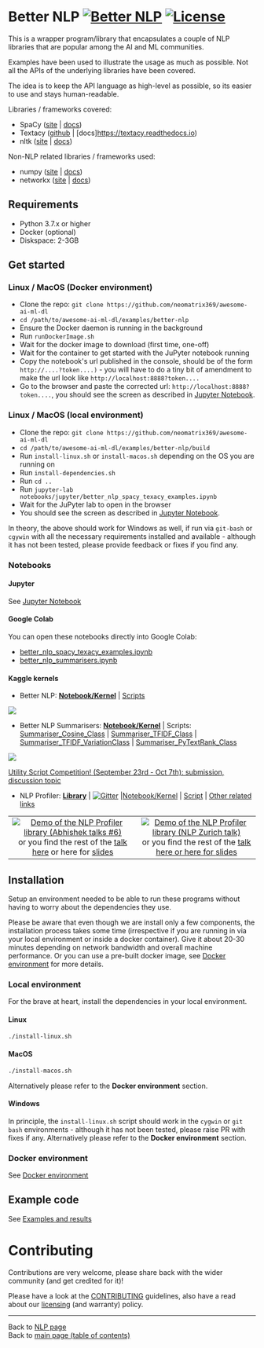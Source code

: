 # Better NLP [![Better NLP](https://img.shields.io/docker/pulls/neomatrix369/better-nlp.svg)](https://hub.docker.com/r/neomatrix369/better-nlp) [![License](https://img.shields.io/badge/License-Apache%202.0-blue.svg)](https://opensource.org/licenses/Apache-2.0)

This is a wrapper program/library that encapsulates a couple of NLP libraries that are popular among the AI and ML communities.

Examples have been used to illustrate the usage as much as possible. Not all the APIs of the underlying libraries have been covered.

The idea is to keep the API language as high-level as possible, so its easier to use and stays human-readable.

Libraries / frameworks covered:

- SpaCy ([site](https://spacy.io/) | [docs](https://spacy.io/usage/))
- Textacy ([github](https://github.com/chartbeat-labs/textacy) | [docs]https://textacy.readthedocs.io)
- nltk ([site](http://www.nltk.org/) | [docs](https://buildmedia.readthedocs.org/media/pdf/nltk/latest/nltk.pdf))

Non-NLP related libraries / frameworks used:
- numpy ([site](https://www.numpy.org/) | [docs](https://docs.scipy.org/doc/))
- networkx ([site](https://networkx.github.io/) | [docs](https://networkx.github.io/documentation/stable/index.html))

## Requirements

- Python 3.7.x or higher
- Docker (optional)
- Diskspace: 2-3GB

## Get started

### Linux / MacOS (Docker environment)

- Clone the repo: `git clone https://github.com/neomatrix369/awesome-ai-ml-dl`
- `cd /path/to/awesome-ai-ml-dl/examples/better-nlp`
- Ensure the Docker daemon is running in the background
- Run `runDockerImage.sh`
- Wait for the docker image to download (first time, one-off)
- Wait for the container to get started with the JuPyter notebook running
- Copy the notebook's url published in the console, should be of the form `http://....?token....)` - you will have to do a tiny bit of amendment to make the url look like `http://localhost:8888?token....`
- Go to the browser and paste the corrected url: `http://localhost:8888?token....`, you should see the screen as described in [Jupyter Notebook](./docs/Jupyter_notebook.md).

### Linux / MacOS (local environment)

- Clone the repo: `git clone https://github.com/neomatrix369/awesome-ai-ml-dl`
- `cd /path/to/awesome-ai-ml-dl/examples/better-nlp/build`
- Run `install-linux.sh` or `install-macos.sh` depending on the OS you are running on
- Run `install-dependencies.sh`
- Run `cd ..`
- Run `jupyter-lab notebooks/jupyter/better_nlp_spacy_texacy_examples.ipynb`
- Wait for the JuPyter lab to open in the browser
- You should see the screen as described in [Jupyter Notebook](./docs/Jupyter_notebook.md).

In theory, the above should work for Windows as well, if run via `git-bash` or `cgywin` with all the necessary requirements installed and available - although it has not been tested, please provide feedback or fixes if you find any.

### Notebooks

#### Jupyter

See [Jupyter Notebook](./docs/Jupyter_notebook.md) 

#### Google Colab

You can open these notebooks directly into Google Colab:
- [better_nlp_spacy_texacy_examples.ipynb](./notebooks/google-colab/better_nlp_spacy_texacy_examples.ipynb) 
- [better_nlp_summarisers.ipynb](./notebooks/google-colab/better_nlp_summarisers.ipynb)

#### Kaggle kernels

- Better NLP: **[Notebook/Kernel](https://www.kaggle.com/neomatrix369/better-nlp-class-notebook)** | [Scripts](https://www.kaggle.com/neomatrix369/betternlpclass)

![](https://www.googleapis.com/download/storage/v1/b/kaggle-user-content/o/inbox%2F2620712%2F7f251565a07399d0367d0401f3b9e498%2FScreen%20Shot%202019-10-06%20at%2020.25.45.png?generation=1570390145278471&alt=media)

- Better NLP Summarisers: **[Notebook/Kernel](https://www.kaggle.com/neomatrix369/better-nlp-summarisers-notebook)** | Scripts: [Summariser_Cosine_Class](https://www.kaggle.com/neomatrix369/summarisercosineclass) | [Summariser_TFIDF_Class](https://www.kaggle.com/neomatrix369/summarisertfidfclass) | [Summariser_TFIDF_VariationClass](https://www.kaggle.com/neomatrix369/summarisertfidfvariationclass) | [Summariser_PyTextRank_Class](https://www.kaggle.com/neomatrix369/summariser-pytextrank-class)

![](https://www.googleapis.com/download/storage/v1/b/kaggle-user-content/o/inbox%2F2620712%2F7073603b0cf742ab00417ed7502bc2a4%2FScreen%20Shot%202019-10-06%20at%2020.28.09.png?generation=1570390178748534&alt=media)

[Utility Script Competition! (September 23rd - Oct 7th): submission, discussion topic](https://www.kaggle.com/general/109651#642354)

- NLP Profiler:
**[Library](https://github.com/neomatrix369/nlp_profiler)** | [![Gitter](https://badges.gitter.im/nlp_profiler/community.svg)](https://gitter.im/nlp_profiler/community?utm_source=badge&utm_medium=badge&utm_campaign=pr-badge) |[Notebook/Kernel](https://www.kaggle.com/neomatrix369/nlp-profiler-simple-dataset) | [Script](https://www.kaggle.com/neomatrix369/nlp-profiler-class) | [Other related links](https://www.kaggle.com/general/166954)

<table>
  <tr>
    <td align="center">
        <a href="https://youtu.be/sdPOyqMfK7M?t=2274"><img alt="Demo of the NLP Profiler library (Abhishek talks #6)" src=https://user-images.githubusercontent.com/1570917/88474968-8fb48980-cf23-11ea-944d-0a1069174ede.png></a> or you find the rest of the <a href=https://www.youtube.com/watch?v=sdPOyqMfK7M>talk here</a> or here for <a href="https://github.com/neomatrix369/awesome-ai-ml-dl/blob/master/presentations/awesome-ai-ml-dl/02-abhishektalks-2020/README.md">slides</a>
    </td>
    <td align="center">
        <a href="https://youtu.be/wHIcQWeOugI?t=808"><img alt="Demo of the NLP Profiler library (NLP Zurich talk)" src=https://secure.meetupstatic.com/photos/event/5/7/3/highres_492541395.jpeg></a> or you find the rest of the <a href=https://www.youtube.com/watch?v=wHIcQWeOugI>talk here or here for <a href="https://github.com/neomatrix369/nlp_profiler/blob/master/presentations/01-nlp-zurich-2020/README.md">slides</a>
    </td>
  </tr>
</table>

## Installation

Setup an environment needed to be able to run these programs without having to worry about the dependencies they use.

Please be aware that even though we are install only a few components, the installation process takes some time (irrespective if you are running in via your local environment or inside a docker container). Give it about 20-30 minutes depending on network bandwidth and overall machine performance. Or you can use a pre-built docker image, see [Docker environment](README.md#docker_environment.md) for more details.

### Local environment

For the brave at heart, install the dependencies in your local environment.

#### Linux

```bash
./install-linux.sh
```

#### MacOS

```bash
./install-macos.sh
```

Alternatively please refer to the **Docker environment** section.

#### Windows

In principle, the `install-linux.sh` script should work in the `cygwin` or `git bash` environments - although it has not been tested, please raise PR with fixes if any. Alternatively please refer to the **Docker environment** section.

### Docker environment

See [Docker environment](./docs/Docker_environment.md)

## Example code

See [Examples and results](./docs/Examples.md)

# Contributing

Contributions are very welcome, please share back with the wider community (and get credited for it)!

Please have a look at the [CONTRIBUTING](../../CONTRIBUTING.md) guidelines, also have a read about our [licensing](./LICENSE.md) (and warranty) policy.

---

Back to [NLP page](../../natural-language-processing/README.md#natural-language-processing-nlp) </br>
Back to [main page (table of contents)](../../README.md)